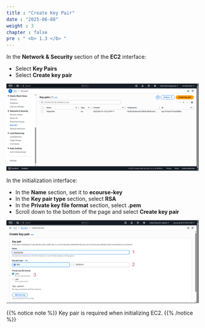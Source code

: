 ```yaml
---
title : "Create Key Pair"
date : "2025-06-08"
weight : 3
chapter : false
pre : " <b> 1.3 </b> "
---
```


In the **Network & Security** section of the **EC2** interface:
- Select **Key Pairs**
- Select **Create key pair**

![Create Account](/images/1/KP.png)

In the initialization interface:
- In the **Name** section, set it to **ecourse-key**
- In the **Key pair type** section, select **RSA**
- In the **Private key file format** section, select **.pem**
- Scroll down to the bottom of the page and select **Create key pair**

![Create Account](/images/1/KP1.png)

{{% notice note %}}
Key pair is required when initializing EC2.
{{% /notice %}}